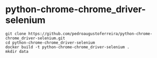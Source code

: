 # python-chrome-chrome_driver-selenium

```
git clone https://github.com/pedroaugustoferreira/python-chrome-chrome_driver-selenium.git
cd python-chrome-chrome_driver-selenium
docker build -t python-chrome-chrome_driver-selenium .
mkdir data

```
